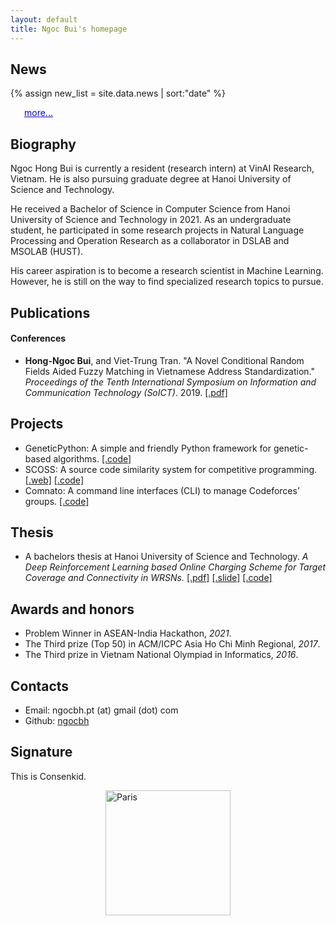 ```yaml
---
layout: default
title: Ngoc Bui's homepage
---
```


## News
{% assign new_list = site.data.news | sort:"date" %}
<div id="content"></div>
<p
      style="
        margin-left: 22px;
        color: rgb(0, 0, 238);
        margin-top: 0px;
        text-decoration: underline;
        cursor: pointer;
      "
      id="loadmore"
    >
      more...
    </p>
<ul id='newList' style="display: none;">
{% for new in new_list reversed %}
    <li>{{new.date | date: "%b %-d, %Y" }}: {{new.content | markdownify | remove: '<p>' | remove: '</p>' }}</li>
{% endfor %}
</ul>

## Biography

Ngoc Hong Bui is currently a resident (research intern) at VinAI Research, Vietnam. 
He is also pursuing graduate degree at Hanoi University of Science and Technology.

He received a Bachelor of Science in Computer Science from Hanoi University of Science and Technology in 2021. As an undergraduate student, he participated in some research projects in Natural Language Processing and Operation Research as a collaborator in DSLAB and MSOLAB (HUST).

His career aspiration is to become a research scientist in Machine Learning. However, he is still on the way to find specialized research topics to pursue.

## Publications

#### Conferences

* **Hong-Ngoc Bui**, and Viet-Trung Tran. "A Novel Conditional Random Fields Aided Fuzzy Matching in Vietnamese Address Standardization." *Proceedings of the Tenth International Symposium on Information and Communication Technology (SoICT)*. 2019. [[.pdf]](/assets/pdf/ngocbh_soict_2019.pdf)

## Projects

* GeneticPython: A simple and friendly Python framework for genetic-based algorithms. [[.code]](https://github.com/ngocbh/geneticpython)
* SCOSS: A source code similarity system for competitive programming. [[.web]](http://scoss.soict.ai/) [[.code]](https://github.com/BK-SCOSS/scoss)
* Comnato: A command line interfaces (CLI) to manage Codeforces’ groups. [[.code]](https://github.com/ngocbh/codeforces-management-tools)

## Thesis

* A bachelors thesis at Hanoi University of Science and Technology. *A Deep Reinforcement Learning based Online Charging Scheme for Target Coverage and Connectivity in WRSNs.* [[.pdf]](/assets/pdf/ngocbh_thesis__en_.pdf) [[.slide]](/assets/pdf/ngocbh_thesis_slides.pdf) [[.code]](https://github.com/ngocbh/odmc-wrsn)

## Awards and honors

* Problem Winner in ASEAN-India Hackathon, *2021*.
* The Third prize (Top 50) in ACM/ICPC Asia Ho Chi
Minh Regional, *2017*.
* The Third prize in Vietnam National Olympiad in Informatics, *2016*.

<h2 id='contact'>Contacts</h2>

* Email: ngocbh.pt (at) gmail (dot) com
* Github: [ngocbh](https://github.com/ngocbh)

## Signature

This is Consenkid.

<img src="{{ '/assets/images/cosenkid.jpg' | relative_url }}" width="200" height="200" alt="Paris" style='display: block;margin-left: auto;margin-right: auto;'/>


